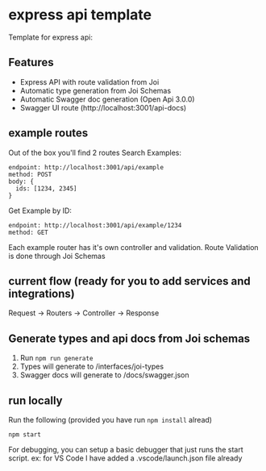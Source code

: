 # express api template

Template for express api:

## Features

- Express API with route validation from Joi
- Automatic type generation from Joi Schemas
- Automatic Swagger doc generation (Open Api 3.0.0)
- Swagger UI route (http://localhost:3001/api-docs)

## example routes

Out of the box you'll find 2 routes
Search Examples:

```
endpoint: http://localhost:3001/api/example
method: POST
body: {
  ids: [1234, 2345]
}
```

Get Example by ID:

```
endpoint: http://localhost:3001/api/example/1234
method: GET
```

Each example router has it's own controller and validation.
Route Validation is done through Joi Schemas

## current flow (ready for you to add services and integrations)

Request -> Routers -> Controller -> Response

## Generate types and api docs from Joi schemas

1. Run `npm run generate`
1. Types will generate to /interfaces/joi-types
1. Swagger docs will generate to /docs/swagger.json

## run locally

Run the following (provided you have run `npm install` alread)

```
npm start
```

For debugging, you can setup a basic debugger that just runs the start script.
ex: for VS Code I have added a .vscode/launch.json file already
